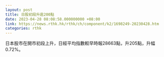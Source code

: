 ```yaml
---
layout: post
title: 日股初段升逾200點
date: 2023-04-28 08:08:58.000000000 +08:00
link: https://news.rthk.hk/rthk/ch/component/k2/1698249-20230428.htm
categories: rthk
---
```


日本股市在開市初段上升，日經平均指數較早時報28663點，升205點，升幅0.72%。
